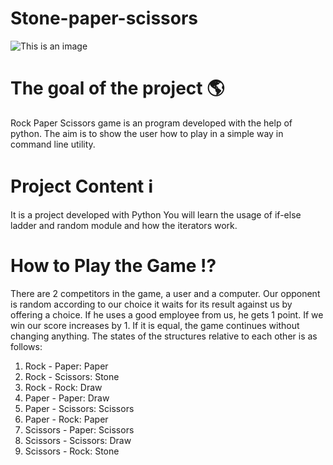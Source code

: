 # Stone-paper-scissors
![This is an image](https://cdn0.vox-cdn.com/uploads/chorus_asset/file/3488502/shutterstock_106919999.0.jpg)

# The goal of the project 🌎
Rock Paper Scissors game is an program developed with the help of python. The aim is to show the user how to play in a simple way in command line utility.

# Project Content ℹ️
It is a project developed with Python You will learn the usage of if-else ladder and random module and how the iterators work.

# How to Play the Game ⁉️
There are 2 competitors in the game, a user and a computer. Our opponent is random according to our choice it waits for its result against us by offering a choice. If he uses a good employee from us, he gets 1 point. If we win our score increases by 1. If it is equal, the game continues without changing anything. The states of the structures relative to each other is as follows:

1. Rock - Paper: Paper
2. Rock - Scissors: Stone
3. Rock - Rock: Draw
4. Paper - Paper: Draw
5. Paper - Scissors: Scissors
6. Paper - Rock: Paper
7. Scissors - Paper: Scissors
8. Scissors - Scissors: Draw
9. Scissors - Rock: Stone
